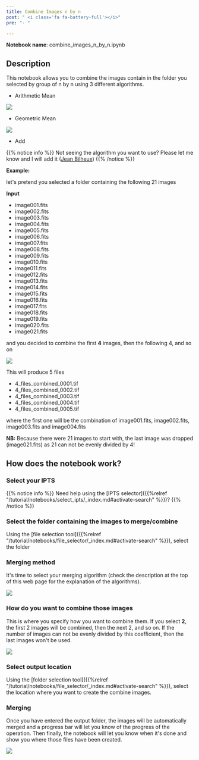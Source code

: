 ```yaml
---
title: Combine Images n by n
post: " <i class='fa fa-battery-full'></i>"
pre: "- "

---
```


**Notebook name**: combine_images_n_by_n.ipynb

## Description

This notebook allows you to combine the images contain in the folder you selected by group of n by n using 3 different algorithms.

 * Arithmetic Mean
 
<img src='/tutorial/notebooks/combine_images_n_by_n/images/arithmetic_mean.png' />
 
 * Geometric Mean

<img src='/tutorial/notebooks/combine_images_n_by_n/images/geometric_mean.png' />

 * Add
 
{{% notice info %}}
Not seeing the algorithm you want to use? Please let me know and I will add it (<a href="/en/credits#jean_bilheux">Jean Bilheux</a>)
{{% /notice %}}
 
**Example:**

let's pretend you selected a folder containing the following 21 images

**Input**

 * image001.fits      
 * image002.fits
 * image003.fits
 * image004.fits
 * image005.fits
 * image006.fits
 * image007.fits
 * image008.fits
 * image009.fits
 * image010.fits      
 * image011.fits
 * image012.fits
 * image013.fits
 * image014.fits
 * image015.fits
 * image016.fits
 * image017.fits
 * image018.fits
 * image019.fits
 * image020.fits
 * image021.fits

and you decided to combine the first **4** images, then the following 4, and so on

<img src='/tutorial/notebooks/combine_images_n_by_n/images/how_to_combine_images.png' />

This will produce 5 files 

 * 4_files_combined_0001.tif
 * 4_files_combined_0002.tif
 * 4_files_combined_0003.tif
 * 4_files_combined_0004.tif
 * 4_files_combined_0005.tif
 
where the first one will be the combination of image001.fits, image002.fits, image003.fits and image004.fits

**NB:** Because there were 21 images to start with, the last image was dropped (image021.fits) as 21 can not be evenly
divided by 4!

## How does the notebook work?

### Select your IPTS

{{% notice info %}}
Need help using the [IPTS selector]({{%relref "/tutorial/notebooks/select_ipts/_index.md#activate-search" %}})?
{{% /notice %}}

### Select the folder containing the images to merge/combine

Using the [file selection tool]({{%relref "/tutorial/notebooks/file_selector/_index.md#activate-search" %}}), select 
the folder

### Merging method

It's time to select your merging algorithm (check the description at the top of this web page for
the explanation of the algorithms). 

<img src='/tutorial/notebooks/combine_images_n_by_n/images/merging_methods.png' />

### How do you want to combine those images

This is where you specify how you want to combine them. If you select **2**, the first 2 images will be combined, then 
the next 2, and so on. 
If the number of images can not be evenly divided by this coefficient, then the last images won't be used.

<img src='/tutorial/notebooks/combine_images_n_by_n/images/how_to_combine_images.png' />

### Select output location

Using the [folder selection tool]({{%relref "/tutorial/notebooks/file_selector/_index.md#activate-search" %}}), select 
the location where you want to create the combine images.

### Merging

Once you have entered the output folder, the images will be automatically merged and a progress bar will let you
know of the progress of the operation. Then finally, the notebook will let you know when it's done and show you where 
those files have been created. 

<img src='/tutorial/notebooks/combine_images_n_by_n/images/output_files.gif' />




